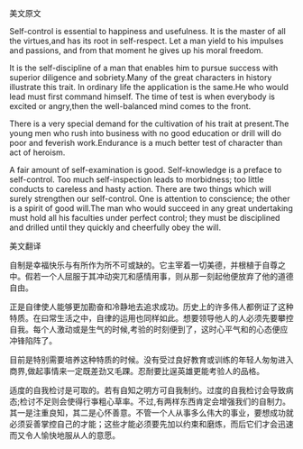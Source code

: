 美文原文

Self-control is essential to happiness and usefulness. It is the master of all the virtues,and has its root in self-respect. Let a man yield to his impulses and passions, and from that moment he gives up his moral freedom.

It is the self-discipline of a man that enables him to pursue success with superior diligence and sobriety.Many of the great characters in history illustrate this trait. In ordinary life the application is the same.He who would lead must first command himself. The time of test is when everybody is excited or angry,then the well-balanced mind comes to the front.

There is a very special demand for the cultivation of his trait at present.The young men who rush into business with no good education or drill will do poor and feverish work.Endurance is a much better test of character than act of heroism.

A fair amount of self-examination is good. Self-knowledge is a preface to self-control. Too much self-inspection leads to morbidness; too little conducts to careless and hasty action. There are two things which will surely strengthen our self-control. One is attention to conscience; the other is a spirit of good will.The man who would succeed in any great undertaking must hold all his faculties under perfect control; they must be disciplined and drilled until they quickly and cheerfully obey the will.

美文翻译

自制是幸福快乐与有所作为所不可或缺的。它主宰着一切美德，并根植于自尊之中。假若一个人屈服于其冲动突兀和感情用事，则从那一刻起他便放弃了他的道德自由。

正是自律使人能够更加勘奋和冷静地去追求成功。历史上的许多伟人都例证了这种特质。在曰常生活之中，自律的运用也同样如此。想要领导他人的人必须先要攀控自我。每个人激动或是生气的时候,考验的时刻便到了，这时心平气和的心态便应冲锋陷阵了。

目前是特别需要培养这种特质的时候。没有受过良好教育或训练的年轻人匆匆进入商界,做起事情来一定既差劲又毛踝。忍耐要比逞英雄更能考验人的品格。

适度的自我检讨是可取的。若有自知之明方可自我制约。过度的自我检讨会导致病态;检讨不足则会使得行亊粗心草率。不过,有两样东西肯定会增强我们的自制力。其一是注重良知，其二是心怀善意。不管一个人从事多么伟大的事业，要想成功就必须妥善掌控自己的才能；这些才能必须要先加以约束和磨炼，而后它们才会迅速而又令人愉快地服从人的意愿。